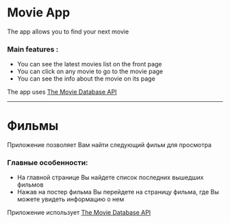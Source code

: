 # Movie App

The app allows you to find your next movie

### Main features :

- You can see the latest movies list on the front page
- You can click on any movie to go to the movie page
- You can see the info about the movie on its page

The app uses [The Movie Database API](https://www.themoviedb.org/documentation/api)

---

# Фильмы

Приложение позволяет Вам найти следующий фильм для просмотра

### Главные особенности:

- На главной странице Вы найдете список последних вышедших фильмов
- Нажав на постер фильма Вы перейдете на страницу фильма, где Вы можете увидеть информацию о нем

Приложение использует [The Movie Database API](https://www.themoviedb.org/documentation/api)

